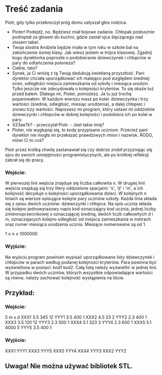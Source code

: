# Treść zadania

Piotr, gdy tylko przekroczył próg domu usłyszał głos rodzica.

- Pioter! Podejdź, no. Będziesz miał bojowe zadanie.
  Chłopak posłusznie podreptał za głosem do kuchni, gdzie zastał ojca ślęczącego nad stosem tabel.
- Twoja siostra Andżela będzie miała w tym roku w szkole bal na zakończenie ósmej klasy. Jak wiesz jestem w trójce klasowej. Zgadnij kogo dyrektorka poprosiła o podobieranie dziewczynek i chłopców w pary do odtańczenia poloneza?
- Ciebie, tato?
- Synek, ja Ci wróżę z tą Twoją dedukcją świetlaną przyszłość. Pani dyrektor chciała uporządkować ich malejąco pod względem średniej ocen, odległości miejsca zamieszkania od szkoły i miesiąca urodzin. Tylko jeszcze nie zdecydowała o kolejności kryteriów. To się okaże tuż przed balem. Dlatego mi, Pioter, pomożesz. Ja tu już trochę poparowałem. W każdym wierszu masz po kolei: dziewczynka i trzy wartości (średnia, odległość, miesiąc urodzenia), a dalej chłopiec i znowu trzy wartości. Napiszesz mi program, który ustawi mi oddzielnie dziewczynki i chłopców w dobrej kolejności i podobiera ich po kolei w pary.
- X23ae7k? - przeczytał Piotr. - Jest takie imię?
- Pioter, nie wygłupiaj się, to kody przypisane uczniom. Przecież pani dyrektor nie mogła mi przekazać prawdziwych imion i nazwisk. RODO, mówi Ci to coś?

Piotr przez krótką chwilę zastanawiał się czy dobrze zrobił przyznając się ojcu do swoich umiejętności programistycznych, ale po krótkiej refleksji zabrał się do pracy.

### Wejście:

W pierwszej linii wejścia znajduje się liczba całkowita n. W drugiej linii wejścia znajdują się trzy litery oddzielone spacjami: 's', 'd' i 'm', a ich kolejność decyduje o kolejności uporządkowania dzieci. W kolejnych n liniach są wiersze opisujące kolejne pary uczniów szkoły. Każda linia składa się z opisu dwóch uczniów: dziewczynki i chłopca. Na opis ucznia składa się kolejno jednowyrazowy napis kod oznaczający kod ucznia, jednej liczby zmiennoprzecinkowej s oznaczającej średnią, dwóch liczb całkowitych d i m, oznaczajacych kolejno odległość od miejsca zamieszkania w metrach oraz numer miesiąca urodzenia ucznia. Miesiące numerowane są od 1.

1 ≤ n ≤ 1000000

### Wyjście:

Na wyjściu program powinien wypisać uporządkowane listy dziewczynek i chłopców w parach według podanej kolejności kryteriów. Para powinna być wyświetlona w postaci: kod1 kod2. Całą listę należy wyświetlić w jednej linii. W przypadku dwóch uczniów, których wszystkie odpowiadające wartości są równe, należy zachować kolejność wystąpienia na liście.

## Przykład:

### Wejście:

5
m s d
XXX1 3.5 345 12 YYY1 3.5 400 1
XXX2 4.5 23 2 YYY2 2.3 400 1
XXX3 3.5 120 12 YYY3 2.3 500 1
XXX4 5.1 323 3 YYY4 2.3 600 1
XXX5 5.1 4000 5 YYY5 3.5 400 1

### Wyjście:

XXX1 YYY1 XXX3 YYY5 XXX5 YYY4 XXX4 YYY3 XXX2 YYY2

## Uwaga! Nie można używać bibliotek STL.
